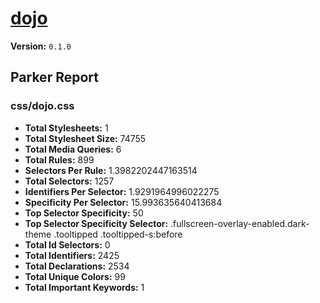 # [dojo]( http://dojo.kickserv.com )

**Version:** `0.1.0`

## Parker Report

### css/dojo.css

- **Total Stylesheets:** 1
- **Total Stylesheet Size:** 74755
- **Total Media Queries:** 6
- **Total Rules:** 899
- **Selectors Per Rule:** 1.3982202447163514
- **Total Selectors:** 1257
- **Identifiers Per Selector:** 1.9291964996022275
- **Specificity Per Selector:** 15.993635640413684
- **Top Selector Specificity:** 50
- **Top Selector Specificity Selector:** .fullscreen-overlay-enabled.dark-theme .tooltipped .tooltipped-s:before
- **Total Id Selectors:** 0
- **Total Identifiers:** 2425
- **Total Declarations:** 2534
- **Total Unique Colors:** 99
- **Total Important Keywords:** 1
